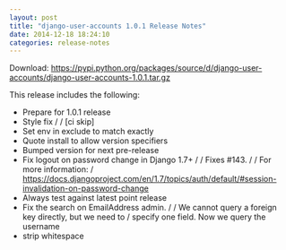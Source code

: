 ```yaml
---
layout: post
title: "django-user-accounts 1.0.1 Release Notes"
date: 2014-12-18 18:24:10
categories: release-notes
---
```


Download: <https://pypi.python.org/packages/source/d/django-user-accounts/django-user-accounts-1.0.1.tar.gz>

This release includes the following:

* Prepare for 1.0.1 release
* Style fix /  / [ci skip]
* Set env in exclude to match exactly
* Quote install to allow version specifiers
* Bumped version for next pre-release
* Fix logout on password change in Django 1.7+ /  / Fixes #143. /  / For more information: / https://docs.djangoproject.com/en/1.7/topics/auth/default/#session-invalidation-on-password-change
* Always test against latest point release
* Fix the search on EmailAddress admin. /  / We cannot query a foreign key directly, but we need to / specify one field. Now we query the username
* strip whitespace
